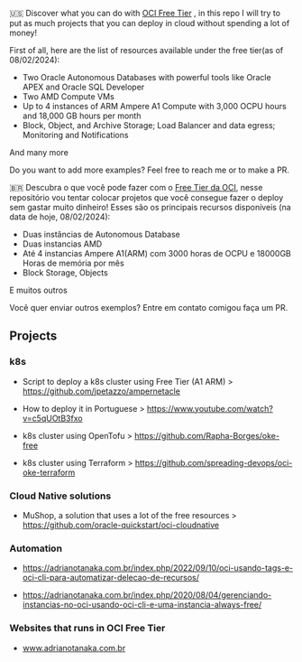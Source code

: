 🇺🇸 Discover what you can do with [OCI Free Tier](https://www.oracle.com/cloud/free/) , in this repo I will try to put as much projects that you can deploy in cloud without spending a lot of money!

First of all, here are the list of resources available under the free tier(as of 08/02/2024):

-   Two Oracle Autonomous Databases with powerful tools like Oracle APEX and Oracle SQL Developer
-   Two AMD Compute VMs
-   Up to 4 instances of ARM Ampere A1 Compute with 3,000 OCPU hours and 18,000 GB hours per month
-   Block, Object, and Archive Storage; Load Balancer and data egress; Monitoring and Notifications

And many more

Do you want to add more examples? Feel free to reach me or to make a PR.


🇧🇷 Descubra o que você pode fazer com o [Free Tier da OCI](https://www.oracle.com/cloud/free/), nesse repositório vou tentar colocar projetos que você consegue fazer o deploy sem gastar muito dinheiro!
Esses são os principais recursos disponíveis (na data de hoje, 08/02/2024):
- Duas instâncias de Autonomous Database
- Duas instancias AMD
- Até 4 instancias Ampere A1(ARM) com 3000 horas de OCPU e 18000GB Horas de memória por mês
- Block Storage, Objects

E muitos outros

Você quer enviar outros exemplos? Entre em contato comigou faça um PR.

## Projects

### k8s

 - Script to deploy a k8s cluster using Free Tier (A1 ARM) >
   https://github.com/jpetazzo/ampernetacle
   
 - How to deploy it in Portuguese >
   https://www.youtube.com/watch?v=c5qUOtB3fxo
   
 - k8s cluster using OpenTofu > https://github.com/Rapha-Borges/oke-free
 - k8s cluster using Terraform > https://github.com/spreading-devops/oci-oke-terraform

### Cloud Native solutions
 - MuShop, a solution that uses a lot of the free resources > https://github.com/oracle-quickstart/oci-cloudnative

### Automation

 - https://adrianotanaka.com.br/index.php/2022/09/10/oci-usando-tags-e-oci-cli-para-automatizar-delecao-de-recursos/

 - https://adrianotanaka.com.br/index.php/2020/08/04/gerenciando-instancias-no-oci-usando-oci-cli-e-uma-instancia-always-free/

### Websites that runs in OCI Free Tier

 - www.adrianotanaka.com.br 
